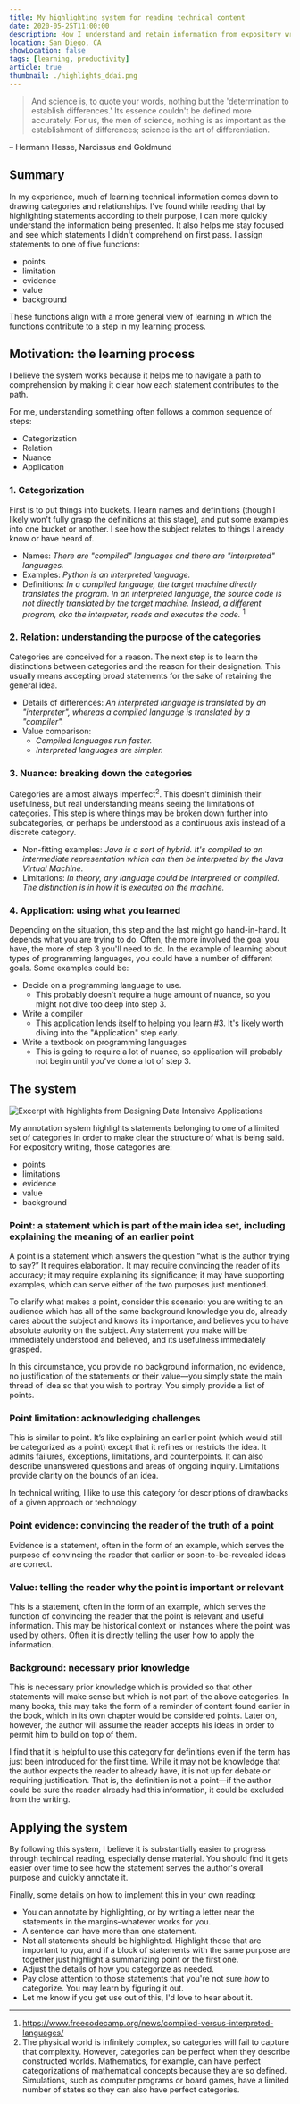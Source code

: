 ```yaml
---
title: My highlighting system for reading technical content
date: 2020-05-25T11:00:00
description: How I understand and retain information from expository writing
location: San Diego, CA
showLocation: false
tags: [learning, productivity]
article: true
thumbnail: ./highlights_ddai.png
---
```


> And science is, to quote your words, nothing but the 'determination to establish differences.' Its essence couldn't be defined more accurately. For us, the men of science, nothing is as important as the establishment of differences; science is the art of differentiation.

– Hermann Hesse, Narcissus and Goldmund

## Summary

In my experience, much of learning technical information comes down to drawing categories and relationships. I've found while reading that by highlighting statements according to their purpose, I can more quickly understand the information being presented. It also helps me stay focused and see which statements I didn't comprehend on first pass. I assign statements to one of five functions:
- points
- limitation
- evidence
- value
- background

These functions align with a more general view of learning in which the functions contribute to a step in my learning process.

## Motivation: the learning process

I believe the system works because it helps me to navigate a path to comprehension by making it clear how each statement contributes to the path.

For me, understanding something often follows a common sequence of steps:
- Categorization
- Relation
- Nuance
- Application

### 1. Categorization

First is to put things into buckets. I learn names and definitions (though I likely won't fully grasp the definitions at this stage), and put some examples into one bucket or another. I see how the subject relates to things I already know or have heard of.

- Names: *There are "compiled" languages and there are "interpreted" languages.*
- Examples: *Python is an interpreted language.*
- Definitions: *In a compiled language, the target machine directly translates the program. In an interpreted language, the source code is not directly translated by the target machine. Instead, a different program, aka the interpreter, reads and executes the code.* <sup>1</sup>


### 2. Relation: understanding the purpose of the categories

Categories are conceived for a reason. The next step is to learn the distinctions between categories and the reason for their designation. This usually means accepting broad statements for the sake of retaining the general idea.

- Details of differences: *An interpreted language is translated by an "interpreter", whereas a compiled language is translated by a "compiler".*
- Value comparison: 
    - *Compiled languages run faster.*
    - *Interpreted languages are simpler.*

### 3. Nuance: breaking down the categories

Categories are almost always imperfect<sup>2</sup>. This doesn't diminish their usefulness, but real understanding means seeing the limitations of categories. This step is where things may be broken down further into subcategories, or perhaps be understood as a continuous axis instead of a discrete category.

- Non-fitting examples: *Java is a sort of hybrid. It's compiled to an intermediate representation which can then be interpreted by the Java Virtual Machine.*
- Limitations: *In theory, any language could be interpreted or compiled. The distinction is in how it is executed on the machine.*

### 4. Application: using what you learned

Depending on the situation, this step and the last might go hand-in-hand. It depends what you are trying to do. Often, the more involved the goal you have, the more of step 3 you'll need to do. In the example of learning about types of programming languages, you could have a number of different goals. Some examples could be:

- Decide on a programming language to use.
    - This probably doesn't require a huge amount of nuance, so you might not dive too deep into step 3.
- Write a compiler
    - This application lends itself to helping you learn #3. It's likely worth diving into the "Application" step early.
- Write a textbook on programming languages
    - This is going to require a lot of nuance, so application will probably not begin until you've done a lot of step 3.



## The system


![Excerpt with highlights from Designing Data Intensive Applications](highlights_DDAI.png)

My annotation system highlights statements belonging to one of a limited set of categories in order to make clear the structure of what is being said. For expository writing, those categories are:
- points
- limitations
- evidence
- value
- background

### Point: a statement which is part of the main idea set, including explaining the meaning of an earlier point

A point is a statement which answers the question “what is the author trying to say?” It requires elaboration. It may require convincing the reader of its accuracy; it may require explaining its significance; it may have supporting examples, which can serve either of the two purposes just mentioned.

To clarify what makes a point, consider this scenario: you are writing to an audience which has all of the same background knowledge you do, already cares about the subject and knows its importance, and believes you to have absolute autority on the subject. Any statement you make will be immediately understood and believed, and its usefulness immediately grasped. 

 In this circumstance, you provide no background information, no evidence, no justification of the statements or their value—you simply state the main thread of idea so that you wish to portray. You simply provide a list of points.

### Point limitation: acknowledging challenges

This is similar to point. It’s like explaining an earlier point (which would still be categorized as a point) except that it refines or restricts the idea. It admits failures, exceptions, limitations, and counterpoints. It can also describe unanswered questions and areas of ongoing inquiry. Limitations provide clarity on the bounds of an idea.

In technical writing, I like to use this category for descriptions of drawbacks of a given approach or technology. 

### Point evidence: convincing the reader of the truth of a point

Evidence is a statement, often in the form of an example, which serves the purpose of convincing the reader that earlier or soon-to-be-revealed ideas are correct.

### Value: telling the reader why the point is important or relevant

This is a statement, often in the form of an example, which serves the function of convincing the reader that the point is relevant and useful information. This may be historical context or instances where the point was used by others. Often it is directly telling the user how to apply the information.


### Background: necessary prior knowledge

This is necessary prior knowledge which is provided so that other statements will make sense but which is not part of the above categories. In many books, this may take the form of a reminder of content found earlier in the book, which in its own chapter would be considered points. Later on, however, the author will assume the reader accepts his ideas in order to permit him to build on top of them. 

I find that it is helpful to use this category for definitions even if the term has just been introduced for the first time. While it may not be knowledge that the author expects the reader to already have, it is not up for debate or requiring justification. That is, the definition is not a point—if the author could be sure the reader already had this information, it could be excluded from the writing.


## Applying the system

By following this system, I believe it is substantially easier to progress through techincal reading, especially dense material. You should find it gets easier over time to see how the statement serves the author's overall purpose and quickly annotate it. 

Finally, some details on how to implement this in your own reading:
- You can annotate by highlighting, or by writing a letter near the statements in the margins–whatever works for you.
- A sentence can have more than one statement.
- Not all statements should be highlighted. Highlight those that are important to you, and if a block of statements with the same purpose are together just highlight a summarizing point or the first one.
- Adjust the details of how you categorize as needed.
- Pay close attention to those statements that you're not sure *how* to categorize. You may learn by figuring it out.
- Let me know if you get use out of this, I'd love to hear about it.


----
1. https://www.freecodecamp.org/news/compiled-versus-interpreted-languages/
2. The physical world is infinitely complex, so categories will fail to capture that complexity. However, categories can be perfect when they describe constructed worlds. Mathematics, for example, can have perfect categorizations of mathematical concepts because they are so defined. Simulations, such as computer programs or board games, have a limited number of states so they can also have perfect categories.
